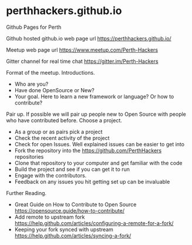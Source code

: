 # perthhackers.github.io
Github Pages for Perth 

Github hosted github.io web page url https://perthhackers.github.io/

Meetup web page url https://www.meetup.com/Perth-Hackers

Gitter channel for real time chat https://gitter.im/Perth-Hackers

Format of the meetup.
Introductions. 
  * Who are you?
  * Have done OpenSource or New? 
  * Your goal. Here to learn a new framework or language? Or how to contribute?
  
Pair up. If possible we will pair up people new to Open Source with people who have contributed before.
Choose a project. 
  * As a group or as pairs pick a project
  * Check the recent activity of the project
  * Check for open Issues. Well explained issues can be easier to get into
  * Fork the repository into the https://github.com/PerthHackers repositories
  * Clone that repository to your computer and get familiar with the code
  * Build the project and see if you can get it to run
  * Engage with the contributors. 
  * Feedback on any issues you hit getting set up can be invaluable
  
Further Reading. 
  * Great Guide on How to Contribute to Open Source https://opensource.guide/how-to-contribute/
  * Add remote to upstream fork https://help.github.com/articles/configuring-a-remote-for-a-fork/
  * Keeping your fork synced with upstream https://help.github.com/articles/syncing-a-fork/
